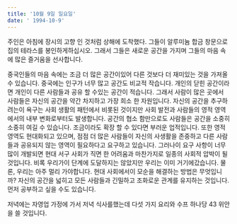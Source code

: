 ```yaml
---
title: '10월 9일 일요일'
date: ' 1994-10-9'
---
```

주인은 아침에 장시의 고향 인 것처럼 상해에 도착했다. 그들이 알루미늄 합금 창문으로 집의 테라스를 봉인하게하십시오. 그래서 그들은 새로운 공간을 가지며 그들의 마음 속에 많은 즐거움을 선사합니다.

중국인들의 마음 속에는 조금 더 많은 공간이있어 다른 것보다 더 재미있는 것을 가져올 수 있습니다. 중국에는 인구가 너무 많고 공간도 비교적 작습니다. 개인의 닫힌 공간이라면 개인이 다른 사람들과 공유 할 수있는 공간이 적습니다. 그래서 사람이 많은 곳에서 사람들은 자신의 공간을 약간 차지하고 가장 희소 한 자원입니다. 자신의 공간을 추구하려는이 욕구는 사회 생활의 패턴에서 비롯된 것이지만 사회 발전과 사람들의 영적 영역에서의 내부 변화로부터도 발생합니다. 공간의 협소 함만으로도 사람들은 공간을 소중히 소중히 여길 수 있습니다. 조금이라도 확장 할 수 있다면 부러운 업적입니다. 또한 영적 영역도 현대화되고 있으며, 점점 더 많은 사람들이 자신의 사생활을 존중하고 다른 사람들과 공유되지 않는 영역이 필요하다고 요구하고 있습니다. 그러나이 요구 사항이 너무 많이 개발되면 현대 서구 사회가 직면 한 어려움과 마찬가지로 일종의 사회적 압박이 될 것입니다. 비록 우리가이 단계에 도달하지는 않았지만 우리는 이미 거기에갔습니다. 물론, 우리는 아주 멀리 가야합니다. 현대 사회에서이 모순을 해결하는 방법은 무엇입니까? 자신의 공간을 넓히고 모든 사람들과 긴밀하고 조화로운 관계를 유지하는 것입니다. 먼저 공부하고 싶을 수도 있습니다.

저녁에는 자영업 가정에 가서 저녁 식사를했는데 다섯 가지 요리와 수프 하나당 43 위안을 쓸 것입니다.

